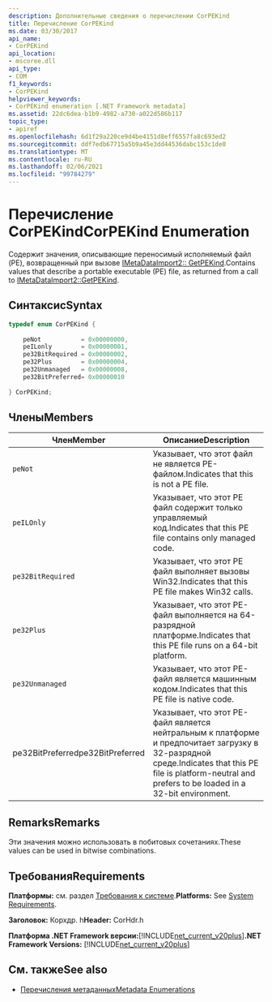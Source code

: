 ```yaml
---
description: Дополнительные сведения о перечислении CorPEKind
title: Перечисление CorPEKind
ms.date: 03/30/2017
api_name:
- CorPEKind
api_location:
- mscoree.dll
api_type:
- COM
f1_keywords:
- CorPEKind
helpviewer_keywords:
- CorPEKind enumeration [.NET Framework metadata]
ms.assetid: 22dc6dea-b1b9-4982-a730-a022d586b117
topic_type:
- apiref
ms.openlocfilehash: 6d1f29a220ce9d4be4151d8eff6557fa8c693ed2
ms.sourcegitcommit: ddf7edb67715a5b9a45e3dd44536dabc153c1de0
ms.translationtype: MT
ms.contentlocale: ru-RU
ms.lasthandoff: 02/06/2021
ms.locfileid: "99784279"
---
```

# <a name="corpekind-enumeration"></a><span data-ttu-id="b3fdf-103">Перечисление CorPEKind</span><span class="sxs-lookup"><span data-stu-id="b3fdf-103">CorPEKind Enumeration</span></span>

<span data-ttu-id="b3fdf-104">Содержит значения, описывающие переносимый исполняемый файл (PE), возвращенный при вызове [IMetaDataImport2:: GetPEKind](imetadataimport2-getpekind-method.md).</span><span class="sxs-lookup"><span data-stu-id="b3fdf-104">Contains values that describe a portable executable (PE) file, as returned from a call to [IMetaDataImport2::GetPEKind](imetadataimport2-getpekind-method.md).</span></span>  
  
## <a name="syntax"></a><span data-ttu-id="b3fdf-105">Синтаксис</span><span class="sxs-lookup"><span data-stu-id="b3fdf-105">Syntax</span></span>  
  
```cpp  
typedef enum CorPEKind {  
  
    peNot           = 0x00000000,  
    peILonly        = 0x00000001,  
    pe32BitRequired = 0x00000002,  
    pe32Plus        = 0x00000004,  
    pe32Unmanaged   = 0x00000008,  
    pe32BitPreferred= 0x00000010  
  
} CorPEKind;  
```  
  
## <a name="members"></a><span data-ttu-id="b3fdf-106">Члены</span><span class="sxs-lookup"><span data-stu-id="b3fdf-106">Members</span></span>  
  
|<span data-ttu-id="b3fdf-107">Член</span><span class="sxs-lookup"><span data-stu-id="b3fdf-107">Member</span></span>|<span data-ttu-id="b3fdf-108">Описание</span><span class="sxs-lookup"><span data-stu-id="b3fdf-108">Description</span></span>|  
|------------|-----------------|  
|`peNot`|<span data-ttu-id="b3fdf-109">Указывает, что этот файл не является PE-файлом.</span><span class="sxs-lookup"><span data-stu-id="b3fdf-109">Indicates that this is not a PE file.</span></span>|  
|`peILOnly`|<span data-ttu-id="b3fdf-110">Указывает, что этот PE файл содержит только управляемый код.</span><span class="sxs-lookup"><span data-stu-id="b3fdf-110">Indicates that this PE file contains only managed code.</span></span>|  
|`pe32BitRequired`|<span data-ttu-id="b3fdf-111">Указывает, что этот PE файл выполняет вызовы Win32.</span><span class="sxs-lookup"><span data-stu-id="b3fdf-111">Indicates that this PE file makes Win32 calls.</span></span>|  
|`pe32Plus`|<span data-ttu-id="b3fdf-112">Указывает, что этот PE-файл выполняется на 64-разрядной платформе.</span><span class="sxs-lookup"><span data-stu-id="b3fdf-112">Indicates that this PE file runs on a 64-bit platform.</span></span>|  
|`pe32Unmanaged`|<span data-ttu-id="b3fdf-113">Указывает, что этот PE-файл является машинным кодом.</span><span class="sxs-lookup"><span data-stu-id="b3fdf-113">Indicates that this PE file is native code.</span></span>|  
|<span data-ttu-id="b3fdf-114">pe32BitPreferred</span><span class="sxs-lookup"><span data-stu-id="b3fdf-114">pe32BitPreferred</span></span>|<span data-ttu-id="b3fdf-115">Указывает, что этот PE-файл является нейтральным к платформе и предпочитает загрузку в 32-разрядной среде.</span><span class="sxs-lookup"><span data-stu-id="b3fdf-115">Indicates that this PE file is platform-neutral and prefers to be loaded in a 32-bit environment.</span></span>|  
  
## <a name="remarks"></a><span data-ttu-id="b3fdf-116">Remarks</span><span class="sxs-lookup"><span data-stu-id="b3fdf-116">Remarks</span></span>  

 <span data-ttu-id="b3fdf-117">Эти значения можно использовать в побитовых сочетаниях.</span><span class="sxs-lookup"><span data-stu-id="b3fdf-117">These values can be used in bitwise combinations.</span></span>  
  
## <a name="requirements"></a><span data-ttu-id="b3fdf-118">Требования</span><span class="sxs-lookup"><span data-stu-id="b3fdf-118">Requirements</span></span>  

 <span data-ttu-id="b3fdf-119">**Платформы:** см. раздел [Требования к системе](../../get-started/system-requirements.md).</span><span class="sxs-lookup"><span data-stu-id="b3fdf-119">**Platforms:** See [System Requirements](../../get-started/system-requirements.md).</span></span>  
  
 <span data-ttu-id="b3fdf-120">**Заголовок:** Корхдр. h</span><span class="sxs-lookup"><span data-stu-id="b3fdf-120">**Header:** CorHdr.h</span></span>  
  
 <span data-ttu-id="b3fdf-121">**Платформа .NET Framework версии:**[!INCLUDE[net_current_v20plus](../../../../includes/net-current-v20plus-md.md)]</span><span class="sxs-lookup"><span data-stu-id="b3fdf-121">**.NET Framework Versions:** [!INCLUDE[net_current_v20plus](../../../../includes/net-current-v20plus-md.md)]</span></span>  
  
## <a name="see-also"></a><span data-ttu-id="b3fdf-122">См. также</span><span class="sxs-lookup"><span data-stu-id="b3fdf-122">See also</span></span>

- [<span data-ttu-id="b3fdf-123">Перечисления метаданных</span><span class="sxs-lookup"><span data-stu-id="b3fdf-123">Metadata Enumerations</span></span>](metadata-enumerations.md)
